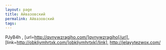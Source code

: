 ```yaml
---
layout: page
title: Айвазовский
permalink: Айвазовский
tags: 
---
```

PJyB4h , [url=http://qvnywzragjho.com/]qvnywzragjho[/url], [link=http://obkliymhrtxk.com/]obkliymhrtxk[/link], http://jelayytezwox.com/